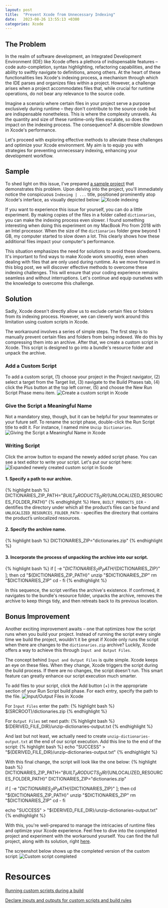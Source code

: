 ```yaml
---
layout: post
title:  "Prevent Xcode from Unnecessary Indexing"
date:   2023-08-26 13:55:13 +0300
categories: Xcode
---
```

## The Problem

In the realm of software development, an Integrated Development Environment (IDE) like Xcode offers a plethora of indispensable features – code auto-completion, syntax highlighting, refactoring capabilities, and the ability to swiftly navigate to definitions, among others. At the heart of these functionalities lies Xcode's indexing process, a mechanism through which the IDE parses and organizes files within a project. However, a challenge arises when a project accommodates files that, while crucial for runtime operations, do not bear any relevance to the source code.

Imagine a scenario where certain files in your project serve a purpose exclusively during runtime – they don't contribute to the source code but are indispensable nonetheless. This is where the complexity unravels. As the quantity and size of these runtime-only files escalate, so does the impact on the indexing process. The consequence? A discernible slowdown in Xcode's performance.

Let's proceed with exploring effective methods to alleviate these challenges and optimize your Xcode environment. My aim is to equip you with strategies for preventing unnecessary indexing, enhancing your development workflow.

## Sample

To shed light on this issue, I've prepared [a sample project](https://github.com/VMironiuk/prevent-xcode-indexing-blog-post-sample-with-issue) that demonstrates this problem. Upon delving into the project, you'll immediately notice the conspicuous `Indexing | ...` title, positioned prominently atop Xcode's interface, as visually depicted below:
![Xcode indexing](/assets/2023-08-26-prevent-xcode-indexing/xcode-indexing.png)

If you want to experience this issue for yourself, you can do a little experiment. By making copies of the files in a folder called `dictionaries`, you can make the indexing process even slower. I found something interesting when doing this experiment on my MacBook Pro from 2018 with an Intel processor. When the size of the `dictionaries` folder grew beyond 1 GB, my computer started to slow down a lot. This clearly shows how these additional files impact your computer's performance.

This situation emphasizes the need for solutions to avoid these slowdowns. It's important to find ways to make Xcode work smoothly, even when dealing with files that are only used during runtime. As we move forward in this blog post, we will discover effective methods to overcome these indexing challenges. This will ensure that your coding experience remains seamless and without interruptions. Let's continue and equip ourselves with the knowledge to overcome this challenge.

## Solution

Sadly, Xcode doesn't directly allow us to exclude certain files or folders from its indexing process. However, we can cleverly work around this limitation using custom scripts in Xcode.

The workaround involves a series of simple steps. The first step is to manually prevent certain files and folders from being indexed. We do this by compressing them into an archive. After that, we create a custom script in Xcode. This script is designed to go into a bundle's resource folder and unpack the archive.

### Add a Custom Script

To add a custom script, (1) choose your project in the Project navigator, (2) select a target from the Target list, (3) navigate to the Build Phases tab, (4) click the Plus button at the top left corner, (5) and choose the New Run Script Phase menu item.
![Create a custom script in Xcode](/assets/2023-08-26-prevent-xcode-indexing/create-custom-script.png)

### Give the Script a Meaningful Name

Not a mandatory step, though, but it can be helpful for your teammates or your future self. To rename the script phase, double-click the Run Script title to edit it. For instance, I named mine `Unzip Dictionaries`.
![Giving the Script a Meaningful Name in Xcode](/assets/2023-08-26-prevent-xcode-indexing/rename-custom-script.png)

### Writing Script

Click the arrow button to expand the newely added script phase. You can see a text editor to write your script. Let's put our script here:
![Expanded newely created custom script in Scode](/assets/2023-08-26-prevent-xcode-indexing/new-custom-script-expanded.png)

#### 1. Specify a path to our archive. 
{% highlight bash %}
DICTIONARIES_ZIP_PATH="${BUILT_PRODUCTS_DIR}/${UNLOCALIZED_RESOURCES_FOLDER_PATH}"
{% endhighlight %}
Here, `BUILT_PRODUCTS_DIR` - dentifies the directory under which all the product’s files can be found and 
`UNLOCALIZED_RESOURCES_FOLDER_PATH` - specifies the directory that contains the product’s unlocalized resources.

#### 2. Specify the archive name.
{% highlight bash %}
DICTIONARIES_ZIP="dictionaries.zip"
{% endhighlight %}

#### 3. Incorporate the process of unpacking the archive into our script.
{% highlight bash %}
if [ -e "${DICTIONARIES_ZIP_PATH}/${DICTIONARIES_ZIP}" ]; then
    cd "${DICTIONARIES_ZIP_PATH}"
    unzip "$DICTIONARIES_ZIP"
    rm "$DICTIONARIES_ZIP"
    cd -
fi
{% endhighlight %}

In this sequence, the script verifies the archive's existence. If confirmed, it navigates to the bundle's resource folder, unpacks the archive, removes the archive to keep things tidy, and then retreats back to its previous location.

## Bonus Improvement

Another exciting improvement awaits – one that optimizes how the script runs when you build your project. Instead of running the script every single time we build the project, wouldn't it be great if Xcode only runs the script when there are changes to the `dictionaries.zip` archive? Luckily, Xcode offers a way to achieve this through `Input and Output Files`.

The concept behind `Input and Output Files` is quite simple. Xcode keeps an eye on these files. When they change, Xcode triggers the script during the build process. If there are no changes, the script doesn't run. This smart feature can greatly enhance our script execution much smarter.

To add files to your script, click the Add button (+) in the appropriate section of your Run Script build phase. For each entry, specify the path to the file.
![Input/Output Files in Xcode](/assets/2023-08-26-prevent-xcode-indexing/IO-files.png)

For `Input Files` enter the path:
{% highlight bash %}
$(SRCROOT)/dictionaries.zip
{% endhighlight %}

For `Output Files` set next path:
{% highlight bash %}
$(DERIVED_FILE_DIR)/unzip-dictionaries-output.txt
{% endhighlight %}

And last but not least, we actually need to create `unzip-dictionaries-output.txt` at the end of our script execution. Add this line to the end of the script:
{% highlight bash %}
echo "SUCCESS" > "${DERIVED_FILE_DIR}/unzip-dictionaries-output.txt"
{% endhighlight %}

With this final change, the script will look like the one below:
{% highlight bash %}
DICTIONARIES_ZIP_PATH="${BUILT_PRODUCTS_DIR}/${UNLOCALIZED_RESOURCES_FOLDER_PATH}"
DICTIONARIES_ZIP="dictionaries.zip"

if [ -e "${DICTIONARIES_ZIP_PATH}/${DICTIONARIES_ZIP}" ]; then
    cd "${DICTIONARIES_ZIP_PATH}"
    unzip "$DICTIONARIES_ZIP"
    rm "$DICTIONARIES_ZIP"
    cd -
fi

echo "SUCCESS" > "${DERIVED_FILE_DIR}/unzip-dictionaries-output.txt"
{% endhighlight %}

With this, you're well-prepared to manage the intricacies of runtime files and optimize your Xcode experience. Feel free to dive into the completed project and experiment with the workaround yourself. You can find the full project, along with its solution, right [here](https://github.com/VMironiuk/prevent-xcode-indexing-blog-post-sample-with-workaround).

The screenshot below shows up the completed version of the custom script:
![Custom script completed](/assets/2023-08-26-prevent-xcode-indexing/custom-script-completed.png)

# Resources

[Running custom scripts during a build](https://developer.apple.com/documentation/xcode/running-custom-scripts-during-a-build?language=objc)

[Declare inputs and outputs for custom scripts and build rules](https://developer.apple.com/documentation/Xcode/improving-the-speed-of-incremental-builds#Declare-inputs-and-outputs-for-custom-scripts-and-build-rules)
